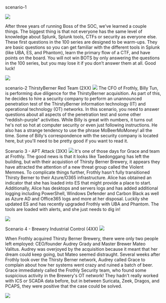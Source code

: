 scenario-1

![]({{site.url}}/assets/built/images/splunk/bots/v4/v4-ctflogo.png)

After three years of running Boss of the SOC, we’ve learned a couple things. The biggest thing is that not everyone has the same level of knowledge about Splunk, Splunk tools, CTFs or security as everyone else. These first questions in the 100 series are designed to be warm-ups. They are basic questions so you can get familiar with the different tools in Splunk (like UBA, ES, and Phantom), learn the primary flow of a CTF, and have points on the board. You will not win BOTS by only answering the questions in the 100 series, but you may lose it if you don’t answer them at all. Good luck!

![]({{site.url}}/assets/built/images/splunk/bots/v4/v4-training_tools.png)

scenario-2
ThirstyBerner Red Team (2XX)
![]({{site.url}}/assets/built/images/splunk/bots/v4/v4-ctflogo.png)
The CFO of Frothly, Billy Tun, is performing due diligence for the ThirstyBerner acquisition. As part of this, he decides to hire a security company to perform an unannounced penetration test of the ThirstyBerner information technology (IT) and operational technology (OT) networks. In this scenario, you need to answer questions about all aspects of the penetration test and some other "reddish-purple" activities.
While Billy is great with numbers, it turns out he's not so hot at computer security or even just following instructions. He also has a strange tendency to use the phrase MoBeerMoMoney! all the time.
Some of Billy's correspondence with the security company is located here, but you'll need to be pretty good if you want to read it.

Scenario 3 - APT Attack (3XX)
![]({{site.url}}/assets/built/images/splunk/bots/v4/v4-ctflogo.png)
It's one of those days for Grace and team at Frothly. The good news is that it looks like Taedonggang has left the building, but with their acquistion of Thirsty Berner Brewery, it appears they have attracted the attention of a new threat group called the Violent Memmes. To complicate things further, Frothly hasn't fully transitioned Thirsty Berner to their Azure/O365 infrastructure. Alice has obtained an indicator that she has loaded into ES that might provide a place to start. Additionally, Alice has desktops and servers logs and has added additional logging including PowerShell, Windows Defender and Carbon Black as well as Azure AD and Office365 logs and more at her disposal. Luckily she updated ES and has recently upgraded Frothly with UBA and Phantom. The tools are loaded with alerts, and she just needs to dig in!

![]({{site.url}}/assets/built/images/splunk/bots/v4/v4-ViolentMemmes.png)

Scenario 4 - Brewery Industrial Control (4XX)
![]({{site.url}}/assets/built/images/splunk/bots/v4/v4-ctflogo.png)

When Frothly acquired Thirsty Berner Brewery, there were only two people left employed: CEO/founder Audrey Grady and Master Brewer Mateo Valitus. Audrey was overjoyed by the acquisition because it meant that her dream could keep going, but Mateo seemed distraught. Several weeks after Frothly took over the Thirsty Berner network, Audrey called Grace to complain about how her systems went crazy and ruined a batch of beer. Grace immediately called the Frothly Security team, who found some suspicious activity in the Brewery's OT network! They hadn't really worked with ICS or SCADA data before, but in between Suricata, Zeek, Dragos, and PCAPS, they were positive that the case could be solved.

![]({{site.url}}/assets/built/images/splunk/bots/v4/v4-thirstybernerICS.png)
